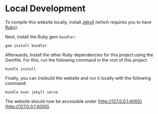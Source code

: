 # Local Development

To compile this website locally, install [Jekyll](https://jekyllrb.com/docs/installation/) (which requires you to have [Ruby](https://www.ruby-lang.org/en/downloads/)).

Next, install the Ruby gem `bundler`:
```
gem install bundler
```

Afterwards, install the other Ruby dependencies for this project using the Gemfile. For this, run the following command in the root of this project.
```
bundle install
```

Finally, you can (re)build the website and run it locally with the following command:
```
bundle exec jekyll serve
```

The website should now be accessible under [http://127.0.0.1:4000](http://127.0.0.1:4000).

